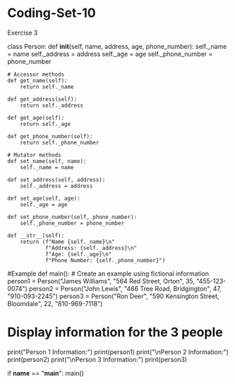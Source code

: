 # Coding-Set-10
Exercise 3

class Person:
    def __init__(self, name, address, age, phone_number):
        self._name = name
        self._address = address
        self._age = age
        self._phone_number = phone_number
    
    # Accessor methods
    def get_name(self):
        return self._name
    
    def get_address(self):
        return self._address
    
    def get_age(self):
        return self._age
    
    def get_phone_number(self):
        return self._phone_number
    
    # Mutator methods
    def set_name(self, name):
        self._name = name
    
    def set_address(self, address):
        self._address = address
    
    def set_age(self, age):
        self._age = age

    def set_phone_number(self, phone_number):
        self._phone_number = phone_number
    
    def __str__(self):
        return (f"Name {self._name}\n"
                f"Address: {self._address}\n"
                f"Age: {self._age}\n"
                f"Phone Number: {self._phone_number}")

#Example
def main():
    # Create an example using fictional information
    person1 = Person("James Williams", "564 Red Street, Orton", 35, "455-123-0074")
    person2 = Person("John Lewis", "466 Tree Road, Bridgington", 47, "910-093-2245")
    person3 = Person("Ron Deer", "590 Kensington Street, Bloomdale", 22, "810-969-7118")
    
  # Display information for the 3 people
  print("Person 1 Information:")
  print(person1)
  print("\nPerson 2 Information:")
  print(person2)
  print("\nPerson 3 Information:")
  print(person3)

if __name__ == "__main__":
      main()
